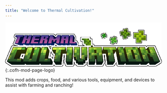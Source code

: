 ```yaml
---
title: "Welcome to Thermal Cultivation!"
---
```


![Thermal Cultivation Logo](/assets/images/logos/1.16/thermal-cultivation.png){:.cofh-mod-page-logo}

This mod adds crops, food, and various tools, equipment, and devices to assist
with farming and ranching!